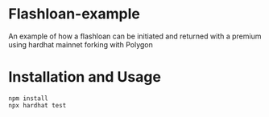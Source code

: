 # Flashloan-example

An example of how a flashloan can be initiated and returned with a premium using hardhat mainnet forking with Polygon

# Installation and Usage

```shell
npm install
npx hardhat test
```
